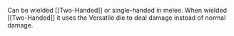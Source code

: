 Can be wielded [[Two-Handed]] or single-handed in melee. When wielded [[Two-Handed]] it uses the  Versatile die to deal damage instead of normal damage.